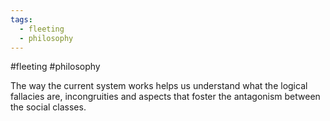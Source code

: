 ```yaml
---
tags:
  - fleeting
  - philosophy
---
```

#fleeting  #philosophy 

The way the current system works helps us understand what the logical fallacies are, incongruities and aspects that foster the antagonism between the social classes. 
